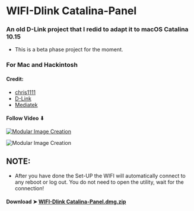 # WIFI-Dlink Catalina-Panel

### An old D-Link project that I redid to adapt it to macOS Catalina 10.15
- This is a beta phase project for the moment.

### For Mac and Hackintosh

#### Credit:
- [chris1111](https://github.com/chris1111)
- [D-Link](http://us.dlink.com)
- [Mediatek](https://www.mediatek.com)

#### Follow Video ⬇︎

[![Modular Image Creation](https://i25.servimg.com/u/f25/18/50/18/69/video12.png)](https://youtu.be/gJtXJkj0O9E)

![Modular Image Creation](https://i25.servimg.com/u/f25/18/50/18/69/appear10.jpg)


## NOTE: 
- After you have done the Set-UP the WIFI will automatically connect to any reboot or log out. You do not need to open the utility, wait for the connection! 





#### Download ➤ [WIFI-Dlink Catalina-Panel.dmg.zip ]()
